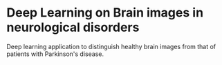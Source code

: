 # Deep Learning on Brain images in neurological disorders
Deep learning application to distinguish healthy brain images from that of patients with Parkinson's disease.
